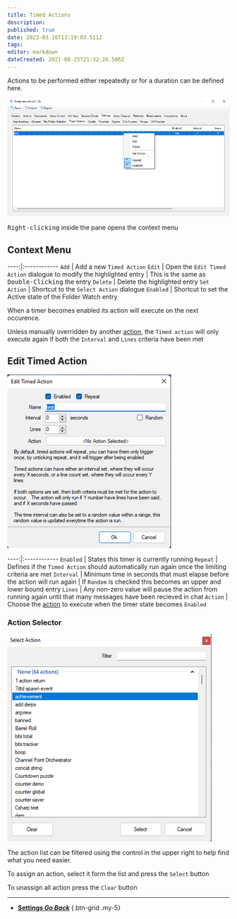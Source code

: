 ```yaml
---
title: Timed Actions
description: 
published: true
date: 2023-03-16T13:19:03.511Z
tags: 
editor: markdown
dateCreated: 2021-08-25T21:32:26.506Z
---
```


Actions to be performed either repeatedly or for a duration can be defined here.

![timed-actions-context-018.png](/timed-actions-context-018.png)

<kbd>Right-clicking</kbd> inside the pane opens the context menu

## Context Menu
----:|:------------
`Add` | Add a new `Timed Action`
`Edit` | Open the `Edit Timed Action` dialogue to modify the highlighted entry | This is the same as <kbd>Double-Clicking</kbd> the entry
`Delete` | Delete the highlighted entry
`Set Action` | Shortcut to the `Select Action` dialogue
`Enabled` | Shortcut to set the Active state of the Folder Watch entry

When a timer becomes enabled its action will execute on the next occurence.

Unless manually overridden by another [action](/Actions), the `Timed action` will only execute again if both the `Interval` and `Lines` criteria have been met

## Edit Timed Action
![timed-action-edit-018.png](/timed-action-edit-018.png)

----:|:------------
`Enabled` | States this timer is currently running
`Repeat` | Defines if the `Timed Action` should automatically run again once the limiting criteria are met
`Interval` | Minimum time in seconds that must elapse before the action will run again | If `Random` is checked this becomes an upper and lower bound entry
`Lines` | Any non-zero value will pause the action from running again until that many messages have been recieved in chat
`Action` | Choose the [action](/Actions) to execute when the timer state becomes `Enabled`

### Action Selector
![action-selector-018.png](/action-selector-018.png)

The action list can be filtered using the control in the upper right to help find what you need easier.

To assign an action, select it form the list and press the `Select` button

To unassign all action press the `Clear` button

---

- [<i class="mdi mdi-chevron-left"></i> **Settings *Go Back***](/Settings)
{.btn-grid .my-5}
